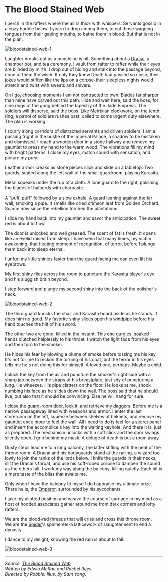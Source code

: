 # The Blood Stained Web

I perch in the rafters where the air is thick with whispers. Servants gossip in a cozy huddle below. I yearn to drop among them, to cut those wagging tongues from their gaping mouths, to bathe them in blood. But that is not in the plan.

<img src="https://d2hl7maqck52px.cloudfront.net/main-story/09-dynasty/bloodstained-web-1.webp" alt="bloodstained-web-1" class="center">

Laughter breaks out as a punchline is hit. Something about a [Dracai](~Dracai), a chamber pot, and tea ceremony. I vault from rafter to rafter while their eyes are blinded by mirth. I drop out of hiding and stalk into the passage beyond, none of them the wiser. If only they knew Death had passed so close, their jokes would stiffen like the lips on a corpse-their sleepless nights would stretch and twist with sweats and shivers.

On I go, choosing moments I am not contracted to own. Blades far sharper than mine have carved out this path. Hide and wait here, said the boss, for nine rings of the gong behind the tapestry of the Jade Empress. The soldiers will disperse, said the boss. Like Metrixian clockwork, on the tenth ring, a patrol of soldiers rushes past, called to some urgent duty elsewhere. The plan is working.

I scurry along corridors of distracted servants and driven soldiers. I am a passing fright in the bustle of the Imperial Palace, a shadow to be mistaken and dismissed. I reach a wooden door in a stone hallway and remove my gauntlet to press my hand to the warm wood. The vibrations fill my mind with bright patterns. I close my eyes, match sound with sensation, and picture my prey.

Leather armor creaks as stone pieces click and slide on a tabletop. Two guards, seated along the left wall of the small guardroom, playing Karasita.

Metal squeaks under the rub of a cloth. A lone guard to the right, polishing the blades of halberds with charpaste.

A "puff, puff" followed by a slow exhale. A guard leaning against the far wall, smoking a pipe. It smells like dried crimson leaf from Golden Orchard. Scarce now since the rebellion torched the plantations.

I slide my hand back into my gauntlet and savor the anticipation. The sweet red is about to flow.

The door is unlocked and well greased. The scent of fat is fresh. It opens like an eyelid raised from sleep. I have seen that many times, my victim awakening, that fleeting moment of recognition, of terror, before I plunge them back into sleep eternal.

I unfurl my little shinies faster than the guard facing me can even lift his eyebrows.

My first shiny flies across the room to puncture the Karasita player's eye and his sluggish brain beyond.

I step forward and plunge my second shiny into the back of the polisher's neck.

<img src="https://d2hl7maqck52px.cloudfront.net/main-story/09-dynasty/bloodstained-web-2.webp" alt="bloodstained-web-2" class="center">

The third guard knocks the chair and Karasita board aside as he stands. It does him no good. My favorite shiny slices open his windpipe before his hand touches the hilt of his sword.

The other two are gone, killed in the instant. This one gurgles, soaked hands clutched helplessly to his throat. I watch the light fade from his eyes and then turn to the smoker.

He hides his fear by blowing a plume of smoke before tossing me his key. It's not for me to reckon the turning of his coat, but the terror in his eyes tells me he's not doing this for himself. A loved one, perhaps. Maybe a child.

I pluck the key from the air and puncture the smoker's right side with a sharp jab between the straps of his breastplate, just shy of puncturing a lung. He wheezes. His pipe clatters on the floor. He looks at me, shock numbing his face as he slides down the wall. The boss said that he should live, but also that it should be convincing. Else he will hang for sure.

I close the guard-room door, lock it, and retrieve my daggers. Before me is a narrow passageway lined with weapons and armor. I enter the last storeroom on the left, squeeze between shelves of helmets, and remove my gauntlet once more to feel the wall. All I need to do is feel for a secret panel and insert the accomplice's key into the waiting keyhole. And there it is, just as prepared. The mechanism unlocks with a soft click and the door swings silently open. I grin behind my mask. A deluge of death is but a room away.

Dusty steps lead me to a long balcony, the latter stifling with the heat of the throne room. A Dracai and his bodyguards stand at the railing, a wizard too lowly to join the ranks of the lords below. I knife the guards in their necks, slit the Dracai's throat, and use his soft-robed corpse to dampen the sound as the others fall. I work my way along the balcony, killing quietly. Each hit is a mere taste of the bliss that awaits me.

Only when I have the balcony to myself do I appraise my ultimate prize. There he is, the [Emperor](../../heroes-of-rathe/emperor-about.md), surrounded by his sycophants.

I take my allotted position and weave the course of carnage in my mind as a host of hooded associates gather around me from dark corners and lofty rafters.

We are the blood-red threads that will criss and cross this throne room.<br>
We are the [Spider](../../regions/rathe/pits/blackjacks-mercenary-group.md#the-spider)'s spinnerets-a latticework of slaughter sent to end a dynasty.

I dance to my delight, knowing the red rain is about to fall.

<img src="https://d2hl7maqck52px.cloudfront.net/main-story/09-dynasty/bloodstained-web-3.webp" alt="bloodstained-web-3" class="center">

---

_Source: [The Blood Stained Web](https://fabtcg.com/heroes/arakni/?stories=True)_<br>
_Written by Edwin McRae and Rachel Rees._<br>
_Directed by Robbie. Illus. by Sam Yang._
